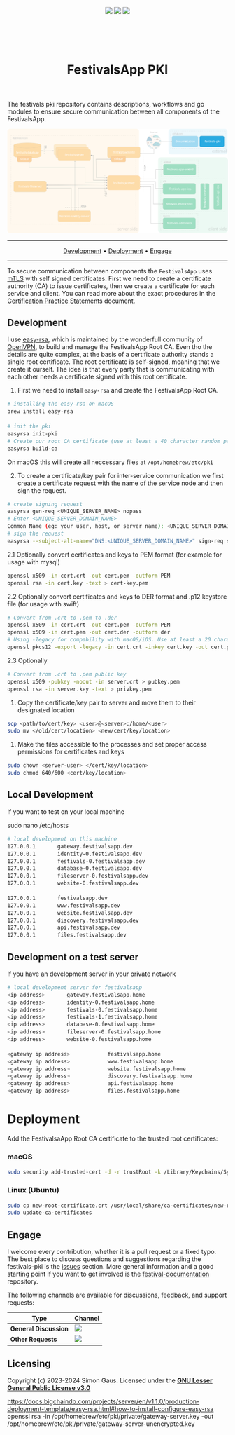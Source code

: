 <p align="center">
   <a href="https://github.com/festivals-app/festivals-pki/commits/" title="Last Commit"><img src="https://img.shields.io/github/last-commit/festivals-app/festivals-identity-server?style=flat"></a>
   <a href="https://github.com/festivals-app/festivals-pki/issues" title="Open Issues"><img src="https://img.shields.io/github/issues/festivals-app/festivals-identity-server?style=flat"></a>
   <a href="./LICENSE" title="License"><img src="https://img.shields.io/github/license/festivals-app/festivals-pki.svg"></a>
</p>

<h1 align="center">
  <br/><br/>
    FestivalsApp PKI
  <br/><br/>
</h1>

The festivals pki repository contains descriptions, workflows and go modules to ensure secure communication between all components of the FestivalsApp.

![Figure 1: Architecture Overview Highlighted](https://github.com/Festivals-App/festivals-documentation/blob/main/images/architecture/export/architecture_overview_pki.svg "Figure 1: Architecture Overview Highlighted")

<hr/>
<p align="center">
  <a href="#development">Development</a> •
  <a href="#deployment">Deployment</a> •
  <a href="#engage">Engage</a>
</p>
<hr/>

To secure communication between components the `FestivalsApp` uses [mTLS](https://www.cloudflare.com/learning/access-management/what-is-mutual-tls/) with self signed certificates.
First we need to create a certificate authority (CA) to issue certificates, then we create a certificate for each service and client.
You can read more about the exact procedures in the [Certification Practice Statements](CERTIFICATIONPRACTICE.md) document.

## Development

I use [easy-rsa](https://github.com/OpenVPN/easy-rsa), which is maintained by the wonderfull community of [OpenVPN](https://openvpn.net/community/), to build and manage the FestivalsApp Root CA.
Even tho the details are quite complex, at the basis of a certificate authority stands a single root certificate. The root certificate is self-signed, meaning that we create it ourself.
The idea is that every party that is communicating with each other needs a certificate signed with this root certificate.

1. First we need to install `easy-rsa` and create the FestivalsApp Root CA.

  ```bash
  # installing the easy-rsa on macOS
  brew install easy-rsa

  # init the pki
  easyrsa init-pki
  # Create our root CA certificate (use at least a 40 character random password for the key file)
  easyrsa build-ca
  ```

  On macOS this will create all neccessary files at `/opt/homebrew/etc/pki`

2. To create a certificate/key pair for inter-service communication we first create a certificate request with the name of the service node and then sign the request.

```bash
# create signing request
easyrsa gen-req <UNIQUE_SERVER_NAME> nopass
# Enter <UNIQUE_SERVER_DOMAIN_NAME>
Common Name (eg: your user, host, or server name): <UNIQUE_SERVER_DOMAIN_NAME>
# sign the request
easyrsa --subject-alt-name="DNS:<UNIQUE_SERVER_DOMAIN_NAME>" sign-req serverClient <UNIQUE_SERVER_NAME>
```

2.1 Optionally convert certificates and keys to PEM format (for example for usage with mysql)

```bash
openssl x509 -in cert.crt -out cert.pem -outform PEM
openssl rsa -in cert.key -text > cert-key.pem
```

2.2 Optionally convert certificates and keys to DER format and .p12 keystore file (for usage with swift)

```bash
# Convert from .crt to .pem to .der
openssl x509 -in cert.crt -out cert.pem -outform PEM
openssl x509 -in cert.pem -out cert.der -outform der
# Using -legacy for compability with macOS/iOS. Use at least a 20 character random password for the keystore file.
openssl pkcs12 -export -legacy -in cert.crt -inkey cert.key -out cert.p12
```

2.3 Optionally

```bash
# Convert from .crt to .pem public key
openssl x509 -pubkey -noout -in server.crt > pubkey.pem
openssl rsa -in server.key -text > privkey.pem
```

1. Copy the certificate/key pair to server and move them to their designated location

```bash
scp <path/to/cert/key> <user>@<server>:/home/<user>
sudo mv </old/cert/location> <new/cert/key/location>
```

1. Make the files accessible to the processes and set proper access permissions for certificates and keys

```bash
sudo chown <server-user> </cert/key/location>
sudo chmod 640/600 <cert/key/location>
```

## Local Development

If you want to test on your local machine

sudo nano /etc/hosts

```bash
# local development on this machine
127.0.0.1       gateway.festivalsapp.dev
127.0.0.1       identity-0.festivalsapp.dev
127.0.0.1       festivals-0.festivalsapp.dev
127.0.0.1       database-0.festivalsapp.dev
127.0.0.1       fileserver-0.festivalsapp.dev
127.0.0.1       website-0.festivalsapp.dev

127.0.0.1       festivalsapp.dev
127.0.0.1       www.festivalsapp.dev
127.0.0.1       website.festivalsapp.dev
127.0.0.1       discovery.festivalsapp.dev
127.0.0.1       api.festivalsapp.dev
127.0.0.1       files.festivalsapp.dev
```

## Development on a test server

If you have an development server in your private network

```bash
# local development server for festivalsapp
<ip address>       gateway.festivalsapp.home
<ip address>       identity-0.festivalsapp.home
<ip address>       festivals-0.festivalsapp.home
<ip address>       festivals-1.festivalsapp.home
<ip address>       database-0.festivalsapp.home
<ip address>       fileserver-0.festivalsapp.home
<ip address>       website-0.festivalsapp.home

<gateway ip address>            festivalsapp.home
<gateway ip address>            www.festivalsapp.home
<gateway ip address>            website.festivalsapp.home
<gateway ip address>            discovery.festivalsapp.home
<gateway ip address>            api.festivalsapp.home
<gateway ip address>            files.festivalsapp.home
```

# Deployment

Add the FestivalsaApp Root CA certificate to the trusted root certificates:

### macOS

```bash
sudo security add-trusted-cert -d -r trustRoot -k /Library/Keychains/System.keychain ~/new-root-certificate.crt
```

### Linux (Ubuntu)

```bash
sudo cp new-root-certificate.crt /usr/local/share/ca-certificates/new-root-certificate.crt
sudo update-ca-certificates
```

## Engage

I welcome every contribution, whether it is a pull request or a fixed typo. The best place to discuss questions and suggestions regarding the festivals-pki is the [issues](https://github.com/festivals-app/festivals-pki/issues/) section. More general information and a good starting point if you want to get involved is the [festival-documentation](https://github.com/Festivals-App/festivals-documentation) repository.

The following channels are available for discussions, feedback, and support requests:

| Type                     | Channel                                                |
| ------------------------ | ------------------------------------------------------ |
| **General Discussion**   | <a href="https://github.com/festivals-app/festivals-documentation/issues/new/choose" title="General Discussion"><img src="https://img.shields.io/github/issues/festivals-app/festivals-documentation/question.svg?style=flat-square"></a> </a>   |
| **Other Requests**    | <a href="mailto:simon.cay.gaus@gmail.com" title="Email me"><img src="https://img.shields.io/badge/email-Simon-green?logo=mail.ru&style=flat-square&logoColor=white"></a>   |

## Licensing

Copyright (c) 2023-2024 Simon Gaus. Licensed under the [**GNU Lesser General Public License v3.0**](./LICENSE)

<https://docs.bigchaindb.com/projects/server/en/v1.1.0/production-deployment-template/easy-rsa.html#how-to-install-configure-easy-rsa>
openssl rsa -in /opt/homebrew/etc/pki/private/gateway-server.key -out /opt/homebrew/etc/pki/private/gateway-server-unencrypted.key
